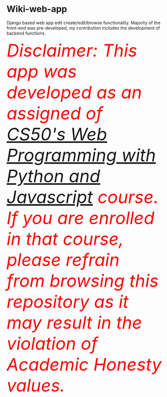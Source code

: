 # Wiki-web-app
Django based web app edit create/edit/browse functionality.
Majority of the front-end was pre-developed, my contribution includes the development of backend functions.

<span style="color:red; font-size:4em;">*Disclaimer: This app was developed as an assigned of [CS50's Web Programming with Python and Javascript](https://cs50.harvard.edu/web/2020/) course. If you are enrolled in that course, please refrain from browsing this repository as it may result in the violation of Academic Honesty values.*</span>
